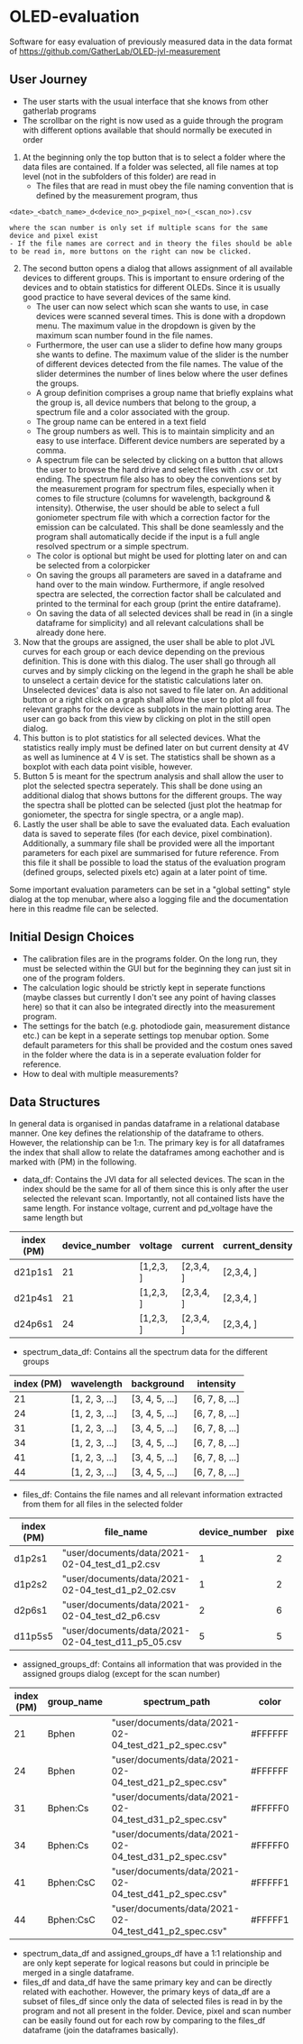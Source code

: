 # OLED-evaluation

Software for easy evaluation of previously measured data in the data format of https://github.com/GatherLab/OLED-jvl-measurement

## User Journey

- The user starts with the usual interface that she knows from other gatherlab programs
- The scrollbar on the right is now used as a guide through the program with different options available that should normally be executed in order

1. At the beginning only the top button that is to select a folder where the data files are contained. If a folder was selected, all file names at top level (not in the subfolders of this folder) are read in
   - The files that are read in must obey the file naming convention that is defined by the measurement program, thus

```terminal
<date>_<batch_name>_d<device_no>_p<pixel_no>(_<scan_no>).csv
```

    where the scan number is only set if multiple scans for the same device and pixel exist
    - If the file names are correct and in theory the files should be able to be read in, more buttons on the right can now be clicked.

2. The second button opens a dialog that allows assignment of all available devices to different groups. This is important to ensure ordering of the devices and to obtain statistics for different OLEDs. Since it is usually good practice to have several devices of the same kind.
   - The user can now select which scan she wants to use, in case devices were scanned several times. This is done with a dropdown menu. The maximum value in the dropdown is given by the maximum scan number found in the file names.
   - Furthermore, the user can use a slider to define how many groups she wants to define. The maximum value of the slider is the number of different devices detected from the file names. The value of the slider determines the number of lines below where the user defines the groups.
   - A group definition comprises a group name that briefly explains what the group is, all device numbers that belong to the group, a spectrum file and a color associated with the group.
   - The group name can be entered in a text field
   - The group numbers as well. This is to maintain simplicity and an easy to use interface. Different device numbers are seperated by a comma.
   - A spectrum file can be selected by clicking on a button that allows the user to browse the hard drive and select files with .csv or .txt ending. The spectrum file also has to obey the conventions set by the measurement program for spectrum files, especially when it comes to file structure (columns for wavelength, background & intensity). Otherwise, the user should be able to select a full goniometer spectrum file with which a correction factor for the emission can be calculated. This shall be done seamlessly and the program shall automatically decide if the input is a full angle resolved spectrum or a simple spectrum.
   - The color is optional but might be used for plotting later on and can be selected from a colorpicker
   - On saving the groups all parameters are saved in a dataframe and hand over to the main window. Furthermore, if angle resolved spectra are selected, the correction factor shall be calculated and printed to the terminal for each group (print the entire dataframe).
   - On saving the data of all selected devices shall be read in (in a single dataframe for simplicity) and all relevant calculations shall be already done here.
3. Now that the groups are assigned, the user shall be able to plot JVL curves for each group or each device depending on the previous definition. This is done with this dialog. The user shall go through all curves and by simply clicking on the legend in the graph he shall be able to unselect a certain device for the statistic calculations later on. Unselected devices' data is also not saved to file later on. An additional button or a right click on a graph shall allow the user to plot all four relevant graphs for the device as subplots in the main plotting area. The user can go back from this view by clicking on plot in the still open dialog.
4. This button is to plot statistics for all selected devices. What the statistics really imply must be defined later on but current density at 4V as well as luminence at 4 V is set. The statistics shall be shown as a boxplot with each data point visible, however.
5. Button 5 is meant for the spectrum analysis and shall allow the user to plot the selected spectra seperately. This shall be done using an additional dialog that shows buttons for the different groups. The way the spectra shall be plotted can be selected (just plot the heatmap for goniometer, the spectra for single spectra, or a angle map).
6. Lastly the user shall be able to save the evaluated data. Each evaluation data is saved to seperate files (for each device, pixel combination). Additionally, a summary file shall be provided were all the important parameters for each pixel are summarised for future reference. From this file it shall be possible to load the status of the evaluation program (defined groups, selected pixels etc) again at a later point of time.

Some important evaluation parameters can be set in a "global setting" style dialog at the top menubar, where also a logging file and the documentation here in this readme file can be selected.

## Initial Design Choices

- The calibration files are in the programs folder. On the long run, they must be selected within the GUI but for the beginning they can just sit in one of the program folders.
- The calculation logic should be strictly kept in seperate functions (maybe classes but currently I don't see any point of having classes here) so that it can also be integrated directly into the measurement program.
- The settings for the batch (e.g. photodiode gain, measurement distance etc.) can be kept in a seperate settings top menubar option. Some default parameters for this shall be provided and the costum ones saved in the folder where the data is in a seperate evaluation folder for reference.
- How to deal with multiple measurements?

## Data Structures

In general data is organised in pandas dataframe in a relational database manner. One key defines the relationship of the dataframe to others. However, the relationship can be 1:n. The primary key is for all dataframes the index that shall allow to relate the dataframes among eachother and is marked with (PM) in the following.

- data_df: Contains the JVl data for all selected devices. The scan in the index should be the same for all of them since this is only after the user selected the relevant scan. Importantly, not all contained lists have the same length. For instance voltage, current and pd_voltage have the same length but 

| index (PM) | device_number | voltage   | current   | current_density | pd_voltage | luminance | eqe      | luminous_efficiency | current_efficiency | power_density |
| ---------- | ------------- | --------- | --------- | --------------- | ---------- | --------- | -------- | ------------------- | ------------------ | ------------- |
| d21p1s1    | 21            | [1,2,3, ] | [2,3,4, ] | [2,3,4, ]       | [5,6,7, ]  | [1, 2, ]  | [1, 2, ] | [1, 2, ]            | [1, 2, ]           | [1, 2, ]      |
| d21p4s1    | 21            | [1,2,3, ] | [2,3,4, ] | [2,3,4, ]       | [5,6,7, ]  | [1, 2, ]  | [1, 2, ] | [1, 2, ]            | [1, 2, ]           | [1, 2, ]      |
| d24p6s1    | 24            | [1,2,3, ] | [2,3,4, ] | [2,3,4, ]       | [5,6,7, ]  | [1, 2, ]  | [1, 2, ] | [1, 2, ]            | [1, 2, ]           | [1, 2, ]      |

- spectrum_data_df: Contains all the spectrum data for the different groups

| index (PM) | wavelength     | background     | intensity      |
| ---------- | -------------- | -------------- | -------------- |
| 21         | [1, 2, 3, ...] | [3, 4, 5, ...] | [6, 7, 8, ...] |
| 24         | [1, 2, 3, ...] | [3, 4, 5, ...] | [6, 7, 8, ...] |
| 31         | [1, 2, 3, ...] | [3, 4, 5, ...] | [6, 7, 8, ...] |
| 34         | [1, 2, 3, ...] | [3, 4, 5, ...] | [6, 7, 8, ...] |
| 41         | [1, 2, 3, ...] | [3, 4, 5, ...] | [6, 7, 8, ...] |
| 44         | [1, 2, 3, ...] | [3, 4, 5, ...] | [6, 7, 8, ...] |

- files_df: Contains the file names and all relevant information extracted from them for all files in the selected folder

| index (PM) | file_name                                          | device_number | pixel_number | scan_number |
| ---------- | -------------------------------------------------- | ------------- | ------------ | ----------- |
| d1p2s1     | "user/documents/data/2021-02-04_test_d1_p2.csv     | 1             | 2            | 1           |
| d1p2s2     | "user/documents/data/2021-02-04_test_d1_p2_02.csv  | 1             | 2            | 2           |
| d2p6s1     | "user/documents/data/2021-02-04_test_d2_p6.csv     | 2             | 6            | 1           |
| d11p5s5    | "user/documents/data/2021-02-04_test_d11_p5_05.csv | 5             | 5            | 5           | d11p5s5 |

- assigned_groups_df: Contains all information that was provided in the assigned groups dialog (except for the scan number)

| index (PM) | group_name | spectrum_path                                         | color   |
| ---------- | ---------- | ----------------------------------------------------- | ------- |
| 21         | Bphen      | "user/documents/data/2021-02-04_test_d21_p2_spec.csv" | #FFFFFF |
| 24         | Bphen      | "user/documents/data/2021-02-04_test_d21_p2_spec.csv" | #FFFFFF |
| 31         | Bphen:Cs   | "user/documents/data/2021-02-04_test_d31_p2_spec.csv" | #FFFFF0 |
| 34         | Bphen:Cs   | "user/documents/data/2021-02-04_test_d31_p2_spec.csv" | #FFFFF0 |
| 41         | Bphen:CsC  | "user/documents/data/2021-02-04_test_d41_p2_spec.csv" | #FFFFF1 |
| 44         | Bphen:CsC  | "user/documents/data/2021-02-04_test_d41_p2_spec.csv" | #FFFFF1 |


- spectrum_data_df and assigned_groups_df have a 1:1 relationship and are only kept seperate for logical reasons but could in principle be merged in a single dataframe.
- files_df and data_df have the same primary key and can be directly related with eachother. However, the primary keys of data_df are a subset of files_df since only the data of selected files is read in by the program and not all present in the folder. Device, pixel and scan number can be easily found out for each row by comparing to the files_df dataframe (join the dataframes basically).
